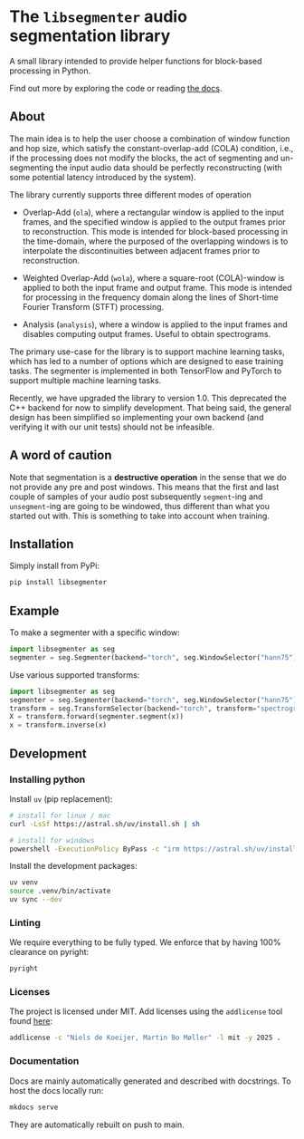 # The `libsegmenter` audio segmentation library
A small library intended to provide helper functions for block-based processing 
in Python. 

Find out more by exploring the code or reading 
[the docs](https://nielsdekoeijer.github.io/libsegmenter/).

## About
The main idea is to help the user choose a combination of window function and 
hop size, which satisfy the constant-overlap-add (COLA) condition, i.e., 
if the processing does not modify the blocks, the act of segmenting and 
un-segmenting the input audio data should be perfectly reconstructing 
(with some potential latency introduced by the system).

The library currently supports three  different modes of operation

- Overlap-Add (`ola`), where a rectangular window is applied to the input 
    frames, and the specified window is applied to the output frames prior to 
    reconstruction. This mode is intended for block-based processing in the 
    time-domain, where the purposed of the overlapping windows is to 
    interpolate the discontinuities between adjacent frames prior to 
    reconstruction.

- Weighted Overlap-Add (`wola`), where a square-root (COLA)-window is applied 
    to both the input frame and output frame. This mode is intended for 
    processing in the frequency domain along the lines of Short-time Fourier 
    Transform (STFT) processing.

- Analysis (`analysis`), where a window is applied to the input frames and
    disables computing output frames. Useful to obtain spectrograms.

The primary use-case for the library is to support machine learning tasks, 
which has led to a number of options which are designed to ease training tasks.
The segmenter is implemented in both TensorFlow and PyTorch to support multiple 
machine learning tasks. 

Recently, we have upgraded the library to version 1.0. This deprecated the 
C++ backend for now to simplify development. That being said, the general design
has been simplified so implementing your own backend (and verifying it with our
unit tests) should not be infeasible.

## A word of caution
Note that segmentation is a **destructive operation** in the sense that we do not 
provide any pre and post windows. This means that the first and last couple of samples
of your audio post subsequently `segment`-ing and `unsegment`-ing are going to be 
windowed, thus different than what you started out with. 
This is something to take into account when training.

## Installation
Simply install from PyPi:
```bash
pip install libsegmenter
```

## Example
To make a segmenter with a specific window:
```python
import libsegmenter as seg
segmenter = seg.Segmenter(backend="torch", seg.WindowSelector("hann75"))
```

Use various supported transforms:
```python
import libsegmenter as seg
segmenter = seg.Segmenter(backend="torch", seg.WindowSelector("hann75"))
transform = seg.TransformSelector(backend="torch", transform="spectrogram")
X = transform.forward(segmenter.segment(x))
x = transform.inverse(x)
```

## Development
### Installing python
Install `uv` (pip replacement):
```bash
# install for linux / mac
curl -LsSf https://astral.sh/uv/install.sh | sh

# install for windows
powershell -ExecutionPolicy ByPass -c "irm https://astral.sh/uv/install.ps1 | iex"
```

Install the development packages:
```bash
uv venv
source .venv/bin/activate
uv sync --dev
```

### Linting
We require everything to be fully typed. We enforce that by having 100% clearance on pyright:
```bash
pyright
```

### Licenses
The project is licensed under MIT.
Add licenses using the `addlicense` tool found [here](https://github.com/google/addlicense):
```bash
addlicense -c "Niels de Koeijer, Martin Bo Møller" -l mit -y 2025 .
```

### Documentation
Docs are mainly automatically generated and described with docstrings.
To host the docs locally run:
```bash
mkdocs serve
```
They are automatically rebuilt on push to main.
